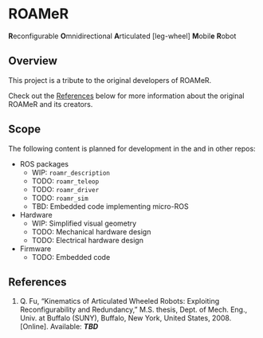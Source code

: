 # ROAMeR

**R**econfigurable
**O**mnidirectional
**A**rticulated
\[leg-wheel\]
**M**obil**e**
**R**obot

## Overview

This project is a tribute to the original developers of ROAMeR.

Check out the [References](#references) below for more information about the
original ROAMeR and its creators.

## Scope

The following content is planned for development in the and in other repos:

* ROS packages
  * WIP: `roamr_description`
  * TODO: `roamr_teleop`
  * TODO: `roamr_driver`
  * TODO: `roamr_sim`
  * TBD: Embedded code implementing micro-ROS
* Hardware
  * WIP: Simplified visual geometry
  * TODO: Mechanical hardware design
  * TODO: Electrical hardware design
* Firmware
  * TODO: Embedded code

## References

1. Q. Fu, “Kinematics of Articulated Wheeled Robots: Exploiting Reconfigurability and Redundancy,”
M.S. thesis, Dept. of Mech. Eng., Univ. at Buffalo \(SUNY\), Buffalo, New York, United States, 2008.
\[Online\]. Available: ***TBD***
